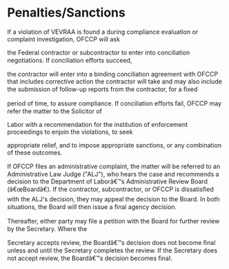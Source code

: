 # Penalties/Sanctions

If a violation of VEVRAA is found a during compliance evaluation or complaint investigation, OFCCP will ask

the Federal contractor or subcontractor to enter into conciliation negotiations. If conciliation eﬀorts succeed,

the contractor will enter into a binding conciliation agreement with OFCCP that includes corrective action the contractor will take and may also include the submission of follow-up reports from the contractor, for a ﬁxed

period of time, to assure compliance. If conciliation eﬀorts fail, OFCCP may refer the matter to the Solicitor of

Labor with a recommendation for the institution of enforcement proceedings to enjoin the violations, to seek

appropriate relief, and to impose appropriate sanctions, or any combination of these outcomes.

If OFCCP ﬁles an administrative complaint, the matter will be referred to an Administrative Law Judge ("ALJ"), who hears the case and recommends a decision to the Department of Laborâ€™s Administrative Review Board (â€œBoardâ€). If the contractor, subcontractor, or OFCCP is dissatisﬁed with the ALJ's decision, they may appeal the decision to the Board. In both situations, the Board will then issue a ﬁnal agency decision.

Thereafter, either party may ﬁle a petition with the Board for further review by the Secretary. Where the

Secretary accepts review, the Boardâ€™s decision does not become ﬁnal unless and until the Secretary completes the review. If the Secretary does not accept review, the Boardâ€™s decision becomes ﬁnal.